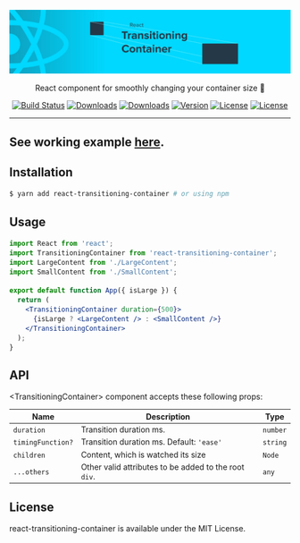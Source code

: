 <p align="center"><a href="https://albertlucianto.github.io/react-transitioning-container" target="_blank" rel="noopener noreferrer"><img width="800" src="./web/assets/react-transitioning-container-header.jpg" alt="React Transitioning Container"></a></p>

<p align="center">React component for smoothly changing your container size 🎁</p>

<p align="center">
<a href="https://travis-ci.org/AlbertLucianto/react-transitioning-container"><img src="https://travis-ci.org/AlbertLucianto/react-transitioning-container.svg?branch=master" alt="Build Status"></a>
<a href="https://npmcharts.com/compare/react-transitioning-container?minimal=true"><img src="https://img.shields.io/npm/dm/react-transitioning-container.svg" alt="Downloads"></a>
<a href="https://npmcharts.com/compare/react-transitioning-container?minimal=true"><img src="https://img.shields.io/npm/dt/react-transitioning-container.svg" alt="Downloads"></a>
<a href="https://www.npmjs.com/package/react-transitioning-container"><img src="https://img.shields.io/npm/v/react-transitioning-container.svg" alt="Version"></a>
<a href="https://www.npmjs.com/package/react-transitioning-container"><img src="https://img.shields.io/npm/l/react-transitioning-container.svg" alt="License"></a>
<a href="http://makeapullrequest.com"><img src="https://img.shields.io/badge/PRs-welcome-brightgreen.svg?style=flat-square)" alt="License"></a>
</p>

<hr />

## See working example [here](https://albertlucianto.github.io/react-transitioning-container).

## Installation

```bash
$ yarn add react-transitioning-container # or using npm
```

## Usage

```jsx
import React from 'react';
import TransitioningContainer from 'react-transitioning-container';
import LargeContent from './LargeContent';
import SmallContent from './SmallContent';

export default function App({ isLarge }) {
  return (
    <TransitioningContainer duration={500}>
      {isLarge ? <LargeContent /> : <SmallContent />}
    </TransitioningContainer>
  );
}
```

## API

&lt;TransitioningContainer> component accepts these following props:

Name         | Description | Type
-------------|-----------|-----------
`duration` | Transition duration ms. | `number`
`timingFunction?` | Transition duration ms. Default: `'ease'` | `string`
`children` | Content, which is watched its size | `Node`
`...others` | Other valid attributes to be added to the root `div`. | `any`

## License

react-transitioning-container is available under the MIT License.
